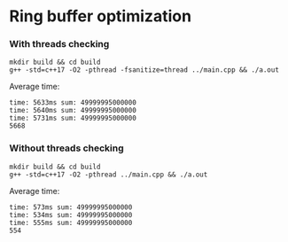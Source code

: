 # Ring buffer optimization

### With threads checking

```
mkdir build && cd build
g++ -std=c++17 -O2 -pthread -fsanitize=thread ../main.cpp && ./a.out
```

Average time:

```
time: 5633ms sum: 49999995000000
time: 5640ms sum: 49999995000000
time: 5731ms sum: 49999995000000
5668
```

### Without threads checking

```
mkdir build && cd build
g++ -std=c++17 -O2 -pthread ../main.cpp && ./a.out
```

Average time:

```
time: 573ms sum: 49999995000000
time: 534ms sum: 49999995000000
time: 555ms sum: 49999995000000
554
```
